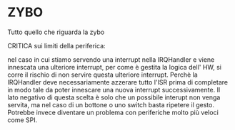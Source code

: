 # ZYBO
Tutto quello che riguarda la zybo


CRITICA sui limiti della periferica:

nel caso in cui stiamo servendo una interrupt nella IRQHandler e viene innescata una ulteriore interrupt,
per come è gestita la logica dell' HW, si corre il rischio di non servire questa ulteriore interrupt.
Perchè la IRQHandler deve necessariamente azzerare tutto l'ISR prima di completare in modo tale da poter
innescare una nuova interrupt successivamente.
Il lato negativo di questa scelta è solo che un possibile interupt non venga servita, ma nel caso di un bottone
o uno switch basta ripetere il gesto.
Potrebbe invece diventare un problema con periferiche molto più veloci come SPI.
